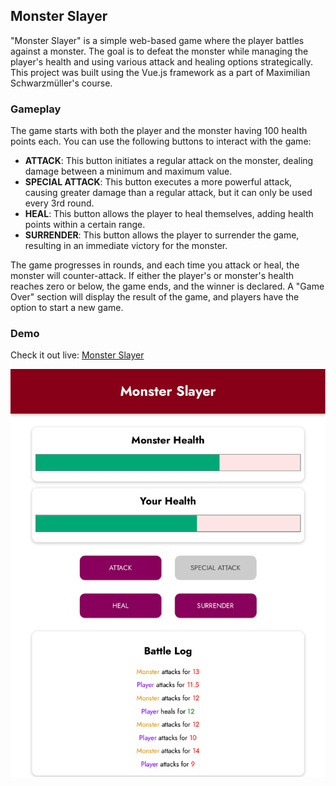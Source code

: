 ## Monster Slayer

"Monster Slayer" is a simple web-based game where the player battles against a monster. The goal is to defeat the monster while managing the player's health and using various attack and healing options strategically. This project was built using the Vue.js framework as a part of Maximilian Schwarzmüller's course.

### Gameplay
The game starts with both the player and the monster having 100 health points each. You can use the following buttons to interact with the game:
- **ATTACK**: This button initiates a regular attack on the monster, dealing damage between a minimum and maximum value.
- **SPECIAL ATTACK**: This button executes a more powerful attack, causing greater damage than a regular attack, but it can only be used every 3rd round.
- **HEAL**: This button allows the player to heal themselves, adding health points within a certain range.
- **SURRENDER**: This button allows the player to surrender the game, resulting in an immediate victory for the monster.

The game progresses in rounds, and each time you attack or heal, the monster will counter-attack. If either the player's or monster's health reaches zero or below, the game ends, and the winner is declared. A "Game Over" section will display the result of the game, and players have the option to start a new game.


### Demo

Check it out live: [Monster Slayer](https://endearing-speculoos-36e30b.netlify.app)

![Screen projektu](preview.png)